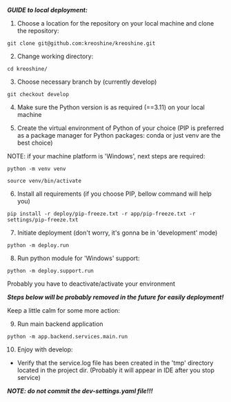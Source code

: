 ***GUIDE to local deployment:***

1. Choose a location for the repository on your local machine and clone the repository:
```angular2html
git clone git@github.com:kreoshine/kreoshine.git
```
2. Change working directory:
```angular2html
cd kreoshine/
```
3. Choose necessary branch by (currently develop)
```angular2html
git checkout develop
```
4. Make sure the Python version is as required (==3.11) on your local machine


5. Create the virtual environment of Python of your choice
(PIP is preferred as a package manager for Python packages: conda or just venv are the best choice)

NOTE: if your machine platform is 'Windows', next steps are required:
```angular2html
python -m venv venv
```
```angular2html
source venv/bin/activate
```
6. Install all requirements (if you choose PIP, bellow command will help you)
```angular2html
pip install -r deploy/pip-freeze.txt -r app/pip-freeze.txt -r settings/pip-freeze.txt
```
7. Initiate deployment (don't worry, it's gonna be in 'development' mode)
```angular2html
python -m deploy.run
```

8. Run python module for 'Windows' support:
```angular2html
python -m deploy.support.run
```
Probably you have to deactivate/activate your environment

***Steps below will be probably removed in the future for easily deployment!***

Keep a little calm for some more action:

9. Run main backend application 
```angular2html
python -m app.backend.services.main.run
```

10. Enjoy with develop:
- Verify that the service.log file has been created in the 'tmp' directory located in the project dir. 
(Probably it will appear in IDE after you stop service) 


***NOTE: do not commit the dev-settings.yaml file!!!***